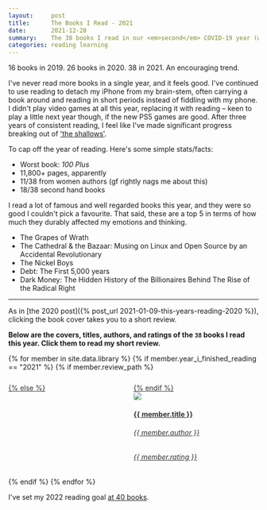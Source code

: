 ```yaml
---
layout:     post
title:      The Books I Read - 2021 
date:       2021-12-28
summary:    The 38 books I read in our <em>second</em> COVID-19 year (with some reviews). 
categories: reading learning
---
```


16 books in 2019. 26 books in 2020. 38 in 2021. An encouraging trend.

I've never read more books in a single year, and it feels good. I've continued to use reading to detach
my iPhone from my brain-stem, often carrying a book around and reading in short periods instead of fiddling
with my phone. I didn't play video games at all this year, replacing it with reading – keen to play a little next year though, if the new PS5 games are good.
After three years of consistent reading, I feel like I've made significant progress breaking out of ['the shallows'](https://en.wikipedia.org/wiki/The_Shallows_(book)).

To cap off the year of reading. Here's some simple stats/facts:

* Worst book: _100 Plus_
* 11,800+ pages, apparently 
* 11/38 from women authors (gf rightly nags me about this)
* 18/38 second hand books

I read a lot of famous and well regarded books this year, and they were so good I couldn't pick a favourite.
That said, these are a top 5 in terms of how much they durably affected my emotions and thinking.

* The Grapes of Wrath
* The Cathedral & the Bazaar: Musing on Linux and Open Source by an Accidental Revolutionary
* The Nickel Boys
* Debt: The First 5,000 years
* Dark Money: The Hidden History of the Billionaires Behind The Rise of the Radical Right 

---

As in [the 2020 post]({% post_url 2021-01-09-this-years-reading-2020 %}), clicking the book cover takes you to a short review.

**Below are the covers, titles, authors, and ratings of the <code>38</code> books I read this year. Click them to read my short review.**

<section style="display: flex; justify-content: space-between; flex-wrap: wrap">
{% for member in site.data.library %}
    {% if member.year_i_finished_reading == "2021" %}
        {% if member.review_path %}
        <a target="_blank" rel="noopener noreferrer" href="{{ site.baseurl }}/reviews/{{ member.review_path }}" style="color: #333333; flex: 1; width: 100%; min-width: 250px; padding-top: 5%;">
        {% else %}
        <a target="_blank" rel="noopener noreferrer" href="https://www.librarything.com/isbn/{{ member.isbn }}" style="color: #333333; flex: 1; width: 100%; min-width: 250px; padding-top: 5%;">
        {% endif %}
            <div style="width: 250px">
                <img class="grow-me" src="http://covers.openlibrary.org/b/ISBN/{{ member.isbn }}-L.jpg">
            </div>
            <div style="width: 250px">
                <h4>{{ member.title }}</h4>
                <h6>{{ member.author }}</h6>
                <h6>{{ member.rating }}</h6>
            </div>
        </a>
    {% endif %}
{% endfor %}
</section>

I've set my 2022 reading goal [at 40 books](https://www.goodreads.com/user/show/88184044-jonathon-belotti).

<style>
.grow-me {
  border-radius: 4px;
  transition: all .2s ease-in-out;
}

.grow-me:hover {
  transform: scale(1.02);
}

</style>
